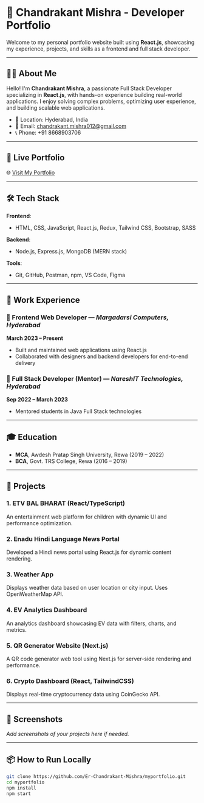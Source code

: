 # 💼 Chandrakant Mishra - Developer Portfolio

Welcome to my personal portfolio website built using **React.js**, showcasing my experience, projects, and skills as a frontend and full stack developer.

---

## 🧑‍💻 About Me

Hello! I'm **Chandrakant Mishra**, a passionate Full Stack Developer specializing in **React.js**, with hands-on experience building real-world applications. I enjoy solving complex problems, optimizing user experience, and building scalable web applications.

- 📍 Location: Hyderabad, India
- 📧 Email: chandrakant.mishra012@gmail.com
- 📞 Phone: +91 8668903706

---

## 🚀 Live Portfolio

🌐 [Visit My Portfolio](https://er-chandrakant-mishra.github.io/myportfolio)

---

## 🛠 Tech Stack

**Frontend**:
- HTML, CSS, JavaScript, React.js, Redux, Tailwind CSS, Bootstrap, SASS

**Backend**:
- Node.js, Express.js, MongoDB (MERN stack)

**Tools**:
- Git, GitHub, Postman, npm, VS Code, Figma

---

## 💼 Work Experience

### 🔹 Frontend Web Developer — *Margadarsi Computers, Hyderabad*
**March 2023 – Present**
- Built and maintained web applications using React.js
- Collaborated with designers and backend developers for end-to-end delivery

### 🔹 Full Stack Developer (Mentor) — *NareshIT Technologies, Hyderabad*
**Sep 2022 – March 2023**
- Mentored students in Java Full Stack technologies

---

## 🎓 Education

- **MCA**, Awdesh Pratap Singh University, Rewa (2019 – 2022)
- **BCA**, Govt. TRS College, Rewa (2016 – 2019)

---

## 🧪 Projects

### 1. **ETV BAL BHARAT** (React/TypeScript)
An entertainment web platform for children with dynamic UI and performance optimization.

### 2. **Enadu Hindi Language News Portal**
Developed a Hindi news portal using React.js for dynamic content rendering.

### 3. **Weather App**
Displays weather data based on user location or city input. Uses OpenWeatherMap API.

### 4. **EV Analytics Dashboard**
An analytics dashboard showcasing EV data with filters, charts, and metrics.

### 5. **QR Generator Website (Next.js)**
A QR code generator web tool using Next.js for server-side rendering and performance.

### 6. **Crypto Dashboard** (React, TailwindCSS)
Displays real-time cryptocurrency data using CoinGecko API.

---

## 📸 Screenshots

_Add screenshots of your projects here if needed._

---

## 📦 How to Run Locally

```bash
git clone https://github.com/Er-Chandrakant-Mishra/myportfolio.git
cd myportfolio
npm install
npm start
